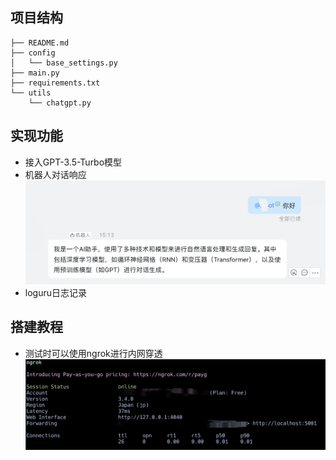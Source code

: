 ## 项目结构
```
├── README.md
├── config
│   └── base_settings.py
├── main.py
├── requirements.txt
└── utils
    └── chatgpt.py
```


## 实现功能
 - 接入GPT-3.5-Turbo模型
 - 机器人对话响应
 ![Alt text](./img/example.png)
 - loguru日志记录

## 搭建教程
 - 测试时可以使用ngrok进行内网穿透
 ![Alt text](./img/ngrok.png)

